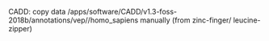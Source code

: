 CADD: 
copy data /apps/software/CADD/v1.3-foss-2018b/annotations/vep//homo_sapiens manually (from zinc-finger/ leucine-zipper)
